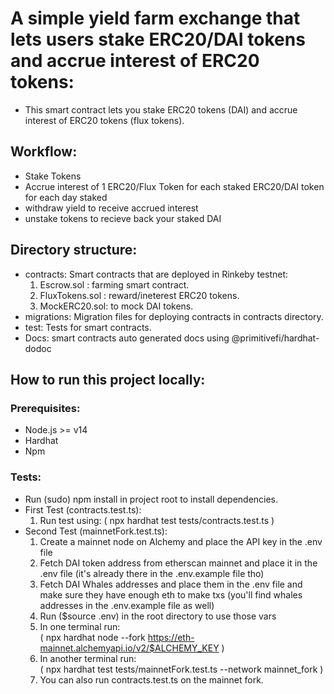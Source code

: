 # A simple yield farm exchange that lets users stake ERC20/DAI tokens and accrue interest of ERC20 tokens:

- This smart contract lets you stake ERC20 tokens (DAI) and accrue interest of ERC20 tokens (flux tokens).
  
## Workflow:
- Stake Tokens
- Accrue interest of 1 ERC20/Flux Token for each staked ERC20/DAI token for each day staked
- withdraw yield to receive accrued interest
- unstake tokens to recieve back your staked DAI



## Directory structure:
- contracts: Smart contracts that are deployed in Rinkeby testnet:
  1) Escrow.sol : farming smart contract.
  2) FluxTokens.sol : reward/ineterest ERC20 tokens.
  3) MockERC20.sol: to mock DAI tokens.
- migrations: Migration files for deploying contracts in contracts directory.
- test: Tests for smart contracts.
- Docs: smart contracts auto generated docs using @primitivefi/hardhat-dodoc

## How to run this project locally:
### Prerequisites:
- Node.js >= v14
- Hardhat 
- Npm

### Tests:
- Run (sudo) npm install in project root to install dependencies.
- First Test (contracts.test.ts):
    1) Run test using: ( npx hardhat test tests/contracts.test.ts ) 
- Second Test (mainnetFork.test.ts):
  1) Create a mainnet node on Alchemy and place the API key in the .env file
  2) Fetch DAI token address from etherscan mainnet and place it in the .env file (it's already there in the .env.example file tho)
  3) Fetch DAI Whales addresses and place them in the .env file and make sure they have enough eth to make txs (you'll find whales addresses in the .env.example file as well)
  4) Run ($source .env) in the root directory to use those vars
  5) In one terminal run: \
        ( npx hardhat node --fork https://eth-mainnet.alchemyapi.io/v2/$ALCHEMY_KEY )
  6) In another terminal run: \
        ( npx hardhat test tests/mainnetFork.test.ts --network mainnet_fork )
  7) You can also run contracts.test.ts on the mainnet fork.


  




